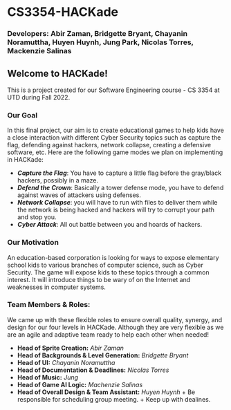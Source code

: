 # CS3354-HACKade
### Developers: Abir Zaman, Bridgette Bryant, Chayanin Noramuttha, Huyen Huynh, Jung Park, Nicolas Torres, Mackenzie Salinas


## Welcome to HACKade!

This is a project created for our Software Engineering course - CS 3354 at UTD during Fall 2022.

### Our Goal
In this final project, our aim is to create educational games to help kids have a close interaction with different Cyber Security topics such as capture the flag, defending against hackers, network collapse, creating a defensive software, etc. Here are the following game modes we plan on implementing in HACKade:
- ***Capture the Flag***: You have to capture a little flag before the gray/black hackers, possibly in a maze.
- ***Defend the Crown***: Basically a tower defense mode, you have to defend against waves of attackers using defenses.
- ***Network Collapse***: you will have to run with files to deliver them while the network is being hacked and hackers will try to corrupt your path and stop you.
- ***Cyber Attack***: All out battle between you and hoards of hackers.

### Our Motivation
An education-based corporation is looking for ways to expose elementary school kids to various branches of computer science, such as Cyber Security. The game will expose kids to these topics through a common interest. It will introduce things to be wary of on the Internet and weaknesses in computer systems.


### Team Members & Roles:
We came up with these flexible roles to ensure overall quality, synergy, and design for our four levels in HACKade. Although they are very flexible as we are an agile and adaptive team ready to help each other when needed!
- **Head of Sprite Creation:** *Abir Zaman*
- **Head of Backgrounds & Level Generation:** *Bridgette Bryant*
- **Head of UI:** *Chayanin Noramuttha*
- **Head of Documentation & Deadlines:** *Nicolas Torres*
- **Head of Music:** *Jung*
- **Head of Game AI Logic:** *Machenzie Salinas*
- **Head of Overall Design & Team Assistant:** *Huyen Huynh*
      + Be responsible for scheduling group meeting.
      + Keep up with dealines.
     


